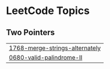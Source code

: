 <!---LeetCode Topics Start-->

# LeetCode Topics

## Two Pointers
|  |
| ------------- |
| [1768-merge-strings-alternately](https://github.com/AqibNiazi/LeetCode_2025/tree/main/1768-merge-strings-alternately) |
| [0680-valid-palindrome-II](https://github.com/AqibNiazi/LeetCode_2025/tree/main/0680-valid-palindrome-II) |

<!---LeetCode Topics End-->
